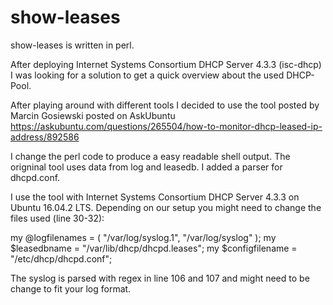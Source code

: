 # show-leases
show-leases is written in perl.

After deploying Internet Systems Consortium DHCP Server 4.3.3 (isc-dhcp) I was looking for a solution to get a quick overview about the used DHCP-Pool.

After playing around with different tools I decided to use the tool posted by Marcin Gosiewski posted on AskUbuntu https://askubuntu.com/questions/265504/how-to-monitor-dhcp-leased-ip-address/892586 

I change the perl code to produce a easy readable shell output.
The origninal tool uses data from log and leasedb.
I added a parser for dhcpd.conf.

I use the tool with Internet Systems Consortium DHCP Server 4.3.3 on Ubuntu 16.04.2 LTS.
Depending on our setup you might need to change the files used (line 30-32):

my @logfilenames = ( "/var/log/syslog.1", "/var/log/syslog" );
my $leasedbname = "/var/lib/dhcp/dhcpd.leases";
my $configfilename = "/etc/dhcp/dhcpd.conf";

The syslog is parsed with regex in line 106 and 107 and might need to be change to fit your log format.
